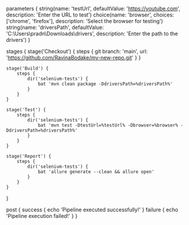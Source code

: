 parameters {
    string(name: 'testUrl', defaultValue: 'https://youtube.com', description: 'Enter the URL to test')
    choice(name: 'browser', choices: ['chrome', 'firefox'], description: 'Select the browser for testing')
    string(name: 'driversPath', defaultValue: 'C:\\Users\\pradn\\Downloads\\drivers', description: 'Enter the path to the drivers')
}

stages {
    stage('Checkout') {
        steps {
            git branch: 'main', url: 'https://github.com/RavinaBodake/my-new-repo.git'
        }
    }

    stage('Build') {
        steps {
            dir('selenium-tests') {
                bat 'mvn clean package -DdriversPath=%driversPath%'
            }
        }
    }

    stage('Test') {
        steps {
            dir('selenium-tests') {
                bat 'mvn test -DtestUrl=%testUrl% -Dbrowser=%browser% -DdriversPath=%driversPath%'
            }
        }
    }

    stage('Report') {
        steps {
            dir('selenium-tests') {
                bat 'allure generate --clean && allure open'
            }
        }
    }
}

post {
    success {
        echo 'Pipeline executed successfully!'
    }
    failure {
        echo 'Pipeline execution failed!'
    }
}
